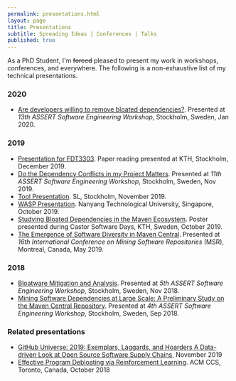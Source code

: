 ```yaml
---
permalink: presentations.html
layout: page
title: Presentations
subtitle: Spreading Ideas | Conferences | Talks 
published: true
---
```


As a PhD Student, I'm ~~forced~~ pleased to present my work in workshops, conferences, and everywhere.
The following is a non-exhaustive list of my technical presentations.


### 2020

- [Are developers willing to remove bloated dependencies?](https://www.cesarsotovalero.net/presentations/assert-13th/#/). Presented at _13th ASSERT Software Engineering Workshop_, Stockholm, Sweden, Jan 2020.
  
### 2019

- [Presentation for FDT3303](https://docs.google.com/presentation/d/1KpB16Ibfn3yjxTIxeRPcmR4JcZn3aujEl2EThyOC88U/edit?usp=sharing). Paper reading presented at KTH, Stockholm, December 2019.
- [Do the Dependency Conflicts in my Project Matters](https://docs.google.com/presentation/d/17V5PBGj2n7dHrOmbtC0Tfzn_g6xX2mg2GFAWQtRapCY/edit?usp=sharing). Presented at _11th ASSERT Software Engineering Workshop_, Stockholm, Sweden, Nov 2019.
- [Tool Presentation](https://docs.google.com/presentation/d/1C_-0rQHYvuz7RqPj0dlNhUkjYX1lm9y6gBRri4BTfxk/edit?usp=sharing). SL, Stockholm, November 2019.
- [WASP Presentation](https://docs.google.com/presentation/d/1-B3YfX5xulYgq30IVhv0bLwPHFrtbaRbzZu61TA_U2k/edit?usp=sharing). Nanyang Technological University, Singapore, October 2019.
- [Studying Bloated Dependencies in the Maven Ecosystem](../../files/presentations/Castor-Software-Days-WASP-Poster.pdf). Poster presented during Castor Software Days, KTH, Sweden, October 2019.
- [The Emergence of Software Diversity in Maven Central](../../presentations/msr-2019/index.html). Presented at _16th International Conference on Mining Software Repositories_ (MSR), Montreal, Canada, May 2019.

### 2018

- [Bloatware Mitigation and Analysis](https://docs.google.com/presentation/d/1LYvt7fFdGf_VvdlD2XRHzUTfZZOqM55Wopw6IYM6PNQ/edit?usp=sharing). Presented at _5th ASSERT Software Engineering Workshop_, Stockholm, Sweden, Nov 2018.
- [Mining Software Dependencies at Large Scale: A Preliminary Study on the Maven Central Repository](https://drive.google.com/file/d/1SG39_4eREeXZZy4ggU4OMPPe2GRI5zU4/view). Presented at _4th ASSERT Software Engineering Workshop_, Stockholm, Sweden, Sep 2018.

### Related presentations

- [GitHub Universe: 2019: Exemplars, Laggards, and Hoarders A Data-driven Look at Open Source Software Supply Chains](https://www.slideshare.net/realgenekim/github-universe-2019-exemplars-laggards-and-hoarders-a-datadriven-look-at-open-source-software-supply-chains), November 2019
- [Effective Program Debloating via Reinforcement Learning](https://www.youtube.com/watch?v=8eRZKoLFakw). ACM CCS, Toronto, Canada, October 2018




